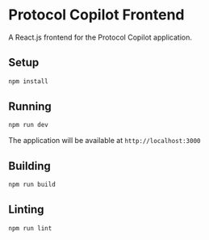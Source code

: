 # Protocol Copilot Frontend

A React.js frontend for the Protocol Copilot application.

## Setup

```bash
npm install
```

## Running

```bash
npm run dev
```

The application will be available at `http://localhost:3000`

## Building

```bash
npm run build
```

## Linting

```bash
npm run lint
```
